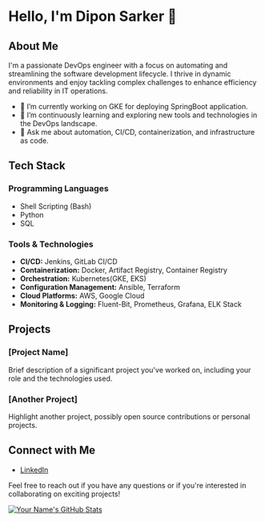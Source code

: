 # Hello, I'm Dipon Sarker 👋

## About Me

I'm a passionate DevOps engineer with a focus on automating and streamlining the software development lifecycle. I thrive in dynamic environments and enjoy tackling complex challenges to enhance efficiency and reliability in IT operations.

- 🔭 I’m currently working on GKE for deploying SpringBoot application.
- 🌱 I’m continuously learning and exploring new tools and technologies in the DevOps landscape.
- 💬 Ask me about automation, CI/CD, containerization, and infrastructure as code.

## Tech Stack

### Programming Languages

- Shell Scripting (Bash)
- Python
- SQL

### Tools & Technologies

- **CI/CD:** Jenkins, GitLab CI/CD
- **Containerization:** Docker, Artifact Registry, Container Registry
- **Orchestration:** Kubernetes(GKE, EKS)
- **Configuration Management:** Ansible, Terraform
- **Cloud Platforms:** AWS, Google Cloud
- **Monitoring & Logging:** Fluent-Bit, Prometheus, Grafana, ELK Stack

## Projects

### [Project Name]

Brief description of a significant project you've worked on, including your role and the technologies used.

### [Another Project]

Highlight another project, possibly open source contributions or personal projects.

## Connect with Me

- [LinkedIn](https://www.linkedin.com/in/dipon778)

Feel free to reach out if you have any questions or if you're interested in collaborating on exciting projects!

[![Your Name's GitHub Stats](https://github-readme-stats.vercel.app/api?username=dipon778&show_icons=true&hide=contribs)](https://github.com/dipon778)
